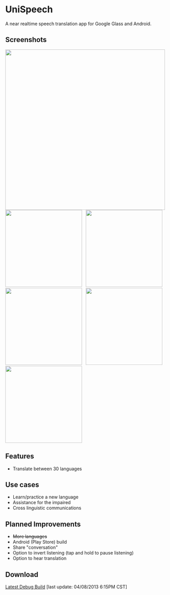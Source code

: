 UniSpeech
=================

A near realtime speech translation app for Google Glass and Android.


Screenshots
--------------

<img src="https://dl.dropboxusercontent.com/u/6664528/UniSpeech/Screen%20Shot%202014-02-06%20at%204.26.15%20PM.png" width="500" /><br />
<img src="https://dl.dropboxusercontent.com/u/6664528/UniSpeech/Screen%20Shot%202014-02-06%20at%204.26.38%20PM.png" width="240" />
&nbsp;
<img src="https://dl.dropboxusercontent.com/u/6664528/UniSpeech/Screen%20Shot%202014-02-06%20at%204.26.50%20PM.png" width="240" />
<br />
<img src="https://dl.dropboxusercontent.com/u/6664528/UniSpeech/Screen%20Shot%202014-02-06%20at%204.27.16%20PM.png" width="240" />
&nbsp;
<img src="https://dl.dropboxusercontent.com/u/6664528/UniSpeech/Screen%20Shot%202014-02-06%20at%204.27.46%20PM.png" width="240" />
<br />
<img src="https://dl.dropboxusercontent.com/u/6664528/UniSpeech/Screen%20Shot%202014-02-06%20at%204.27.55%20PM.png" width="240" />

Features
---------------
 * Translate between 30 languages
 
Use cases
---------------
 * Learn/practice a new language
 * Assistance for the impaired
 * Cross linguistic communications

Planned Improvements
---------------
 * ~~More languages~~
 * Android (Play Store) build
 * Share "conversation"
 * Option to invert listening (tap and hold to pause listening)
 * Option to hear translation

Download
---------------
<a href="https://db.tt/IV3W2uXw">Latest Debug Build</a> [last update: 04/08/2013 6:15PM CST]
